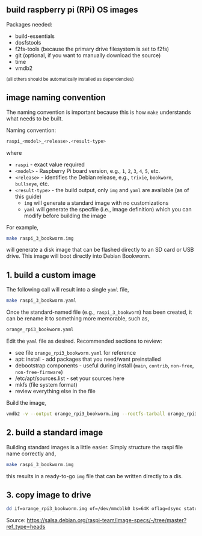 ## build raspberry pi (RPi) OS images

Packages needed:
- build-essentials
- dosfstools
- f2fs-tools (because the primary drive filesystem is set to f2fs)
- git (optional, if you want to manually download the source)
- time
- vmdb2

<sup>(all others should be automatically installed as dependencies)</sup>

## image naming convention

The naming convention is important because this is how `make` understands what needs to be built.

Naming convention:
```bash
raspi_<model>_<release>.<result-type>
```
where
- `raspi` - exact value required
- `<model>` - Raspberry Pi board version, e.g., `1`, `2`, `3`, `4`, `5`, etc.
- `<release>` - identifies the Debian release, e.g., `trixie`, `bookworm`, `bullseye`, etc.
- `<result-type>` - the build output, only `img` and `yaml` are available (as of this guide)
  - `img` will generate a standard image with no customizations
  - `yaml` will generate the specfile (i.e., image definition) which you can modify before building the image

For example,
```bash
make raspi_3_bookworm.img
```
will generate a disk image that can be flashed directly to an SD card or USB drive. This image will boot directly into Debian Bookworm.

## 1. build a custom image

The following call will result into a single `yaml` file,
```bash
make raspi_3_bookworm.yaml
```

Once the standard-named file (e.g., `raspi_3_bookworm`) has been created, it can be rename it to something more memorable, such as,
```bash
orange_rpi3_bookworm.yaml
```

Edit the `yaml` file as desired. Recommended sections to review:
- see file `orange_rpi3_bookworm.yaml` for reference
- apt: install - add packages that you need/want preinstalled
- debootstrap components - useful during install (`main`, `contrib`, `non-free`, `non-free-firmware`)
- /etc/apt/sources.list - set your sources here
- mkfs (file system format)
- review everything else in the file

Build the image,
```bash
vmdb2 -v --output orange_rpi3_bookworm.img --rootfs-tarball orange_rpi3_bookworm.tar.gz --log orange_rpi3_bookworm.log orange_rpi3_bookworm.yaml
```

## 2. build a standard image

Building standard images is a little easier. Simply structure the raspi file name correctly and,
```bash
make raspi_3_bookworm.img
```
this results in a ready-to-go `img` file that can be written directly to a dis.

## 3. copy image to drive

```bash
dd if=orange_rpi3_bookworm.img of=/dev/mmcblk0 bs=64K oflag=dsync status=progressm
```

Source: https://salsa.debian.org/raspi-team/image-specs/-/tree/master?ref_type=heads
